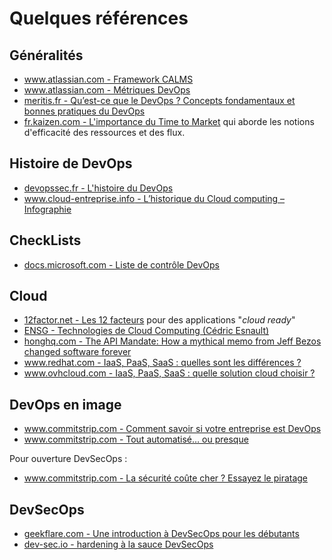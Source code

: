 # Quelques références

## Généralités

* [www.atlassian.com - Framework CALMS](https://www.atlassian.com/fr/devops/frameworks/calms-framework)
* [www.atlassian.com - Métriques DevOps](https://www.atlassian.com/fr/devops/frameworks/devops-metrics)
* [meritis.fr - Qu’est-ce que le DevOps ? Concepts fondamentaux et bonnes pratiques du DevOps](https://meritis.fr/devops-avez-dit-devops/)
* [fr.kaizen.com - L'importance du Time to Market](https://fr.kaizen.com/produits/importance-time-to-market-fr) qui aborde les notions d'efficacité des ressources et des flux.

## Histoire de DevOps

* [devopssec.fr - L'histoire du DevOps](https://devopssec.fr/article/histoire-du-devops)
* [www.cloud-entreprise.info - L’historique du Cloud computing – Infographie](http://www.cloud-entreprise.info/historique-cloud-computing/)

## CheckLists

* [docs.microsoft.com - Liste de contrôle DevOps](https://docs.microsoft.com/fr-fr/azure/architecture/checklist/dev-ops)

## Cloud

* [12factor.net - Les 12 facteurs](https://12factor.net) pour des applications "*cloud ready*"
* [ENSG - Technologies de Cloud Computing (Cédric Esnault)](https://cedricici.github.io/cours-cloud/public/#/)
* [honghq.com - The API Mandate: How a mythical memo from Jeff Bezos changed software forever](https://konghq.com/blog/api-mandate)
* [www.redhat.com - IaaS, PaaS, SaaS : quelles sont les différences ?](https://www.redhat.com/fr/topics/cloud-computing/iaas-vs-paas-vs-saas)
* [www.ovhcloud.com - IaaS, PaaS, SaaS : quelle solution cloud choisir ?](https://www.ovhcloud.com/fr/public-cloud/cloud-computing/iaas-paas-saas/)

## DevOps en image

* [www.commitstrip.com - Comment savoir si votre entreprise est DevOps](https://www.commitstrip.com/fr/2015/02/02/is-your-company-ready-for-devops/?)
* [www.commitstrip.com - Tout automatisé… ou presque](https://www.commitstrip.com/fr/2015/06/22/can-we-automate-everything/?setLocale=1)

Pour ouverture DevSecOps :

* [www.commitstrip.com - La sécurité coûte cher ? Essayez le piratage](https://www.commitstrip.com/fr/2017/06/19/security-too-expensive-try-a-hack/?)

## DevSecOps

* [geekflare.com - Une introduction à DevSecOps pour les débutants](https://geekflare.com/fr/devsecops-introduction/)
* [dev-sec.io - hardening à la sauce DevSecOps](https://dev-sec.io/)
